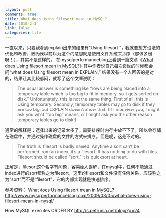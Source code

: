 ```yaml
--- 
layout: post
comments: true
title: What does Using filesort mean in MySQL?
date: 2010-2-3
link: false
categories: life
---
```

一直以来，只要我看到explain出来的结果有“Using filesort ”，我就要想方设法的优化和改善，因为我以前以为这个的意思就是使用文件系统来排序（那该多慢呀！），其实不是这样的。
在mysqlperformanceblog上看到一篇文章《<a href="http://www.mysqlperformanceblog.com/2009/03/05/what-does-using-filesort-mean-in-mysql/">What does Using filesort mean in MySQL?</a>》其中作者说自己每次面世的时候都会问“what does Using filesort mean in EXPLAIN,” 结果没有一个人回答的是对的，结果让其比较郁闷，就写了这个文章说明：
<blockquote>The usual answer is something like “rows are being placed into a temporary table which is too big to fit in memory, so it gets sorted on disk.” Unfortunately, this is not the same thing. First of all, this is Using temporary. Secondly, temporary tables may go to disk if they are too big, but EXPLAIN doesn’t show that. (If I interview you, I might ask you what “too big” means, or I might ask you the other reason temporary tables go to disk!)</blockquote>
通常的解释是：选择出来的记录太多了，需要排序时内存中放不下了，所以会存储在磁盘中，并通过操作磁盘的文件的方式来排序。但是呢，这是不对的。

<blockquote>The truth is, filesort is badly named. Anytime a sort can’t be performed from an index, it’s a filesort. It has nothing to do with files. Filesort should be called “sort.” It is quicksort at heart.</blockquote>
正解是，filesort这个名字有问题，容易给人误解，在mysql中，任何不能通过index进行的sort都称之为filesort，这里的filesort和文件没有任何关系，应该称之为“sort”而不是“filesort”，它的内部实现就是快速排序。

参考资料：
What does Using filesort mean in MySQL?
http://www.mysqlperformanceblog.com/2009/03/05/what-does-using-filesort-mean-in-mysql/

How MySQL executes ORDER BY
http://s.petrunia.net/blog/?p=24
